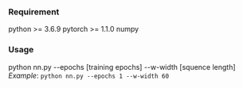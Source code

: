 ### Requirement
python >= 3.6.9
pytorch >= 1.1.0
numpy

### Usage
python nn.py --epochs [training epochs]  --w-width [squence length] 
$Example:$ 
`python nn.py --epochs 1 --w-width 60`

